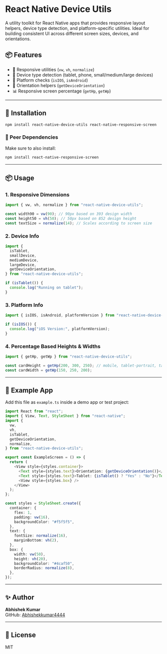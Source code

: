 # React Native Device Utils

A utility toolkit for React Native apps that provides responsive layout helpers, device type detection, and platform-specific utilities. Ideal for building consistent UI across different screen sizes, devices, and orientations.

## 📦 Features

- 📐 Responsive utilities (`vw`, `vh`, `normalize`)
- 📱 Device type detection (tablet, phone, small/medium/large devices)
- 🎯 Platform checks (`isIOS`, `isAndroid`)
- 🔁 Orientation helpers (`getDeviceOrientation`)
- 📊 Responsive screen percentage (`getHp`, `getWp`)

---

## 🚀 Installation

```bash
npm install react-native-device-utils react-native-responsive-screen
```

### 📌 Peer Dependencies

Make sure to also install:

```bash
npm install react-native-responsive-screen
```

---

## 📦 Usage

### 1. Responsive Dimensions

```ts
import { vw, vh, normalize } from "react-native-device-utils";

const width90 = vw(90); // 90px based on 393 design width
const height50 = vh(50); // 50px based on 852 design height
const textSize = normalize(14); // Scales according to screen size
```

### 2. Device Info

```ts
import {
  isTablet,
  smallDevice,
  mediumDevice,
  largeDevice,
  getDeviceOrientation,
} from "react-native-device-utils";

if (isTablet()) {
  console.log("Running on tablet");
}
```

### 3. Platform Info

```ts
import { isIOS, isAndroid, platformVersion } from "react-native-device-utils";

if (isIOS()) {
  console.log("iOS Version:", platformVersion);
}
```

### 4. Percentage Based Heights & Widths

```ts
import { getHp, getWp } from "react-native-device-utils";

const cardHeight = getHp(200, 300, 250); // mobile, tablet-portrait, tablet-landscape
const cardWidth = getWp(150, 250, 200);
```

---

## 🧪 Example App

Add this file as `example.ts` inside a demo app or test project:

```ts
import React from "react";
import { View, Text, StyleSheet } from "react-native";
import {
  vw,
  vh,
  isTablet,
  getDeviceOrientation,
  normalize,
} from "react-native-device-utils";

export const ExampleScreen = () => {
  return (
    <View style={styles.container}>
      <Text style={styles.text}>Orientation: {getDeviceOrientation()}</Text>
      <Text style={styles.text}>Tablet: {isTablet() ? "Yes" : "No"}</Text>
      <View style={styles.box} />
    </View>
  );
};

const styles = StyleSheet.create({
  container: {
    flex: 1,
    padding: vw(16),
    backgroundColor: "#f5f5f5",
  },
  text: {
    fontSize: normalize(16),
    marginBottom: vh(2),
  },
  box: {
    width: vw(50),
    height: vh(20),
    backgroundColor: "#4caf50",
    borderRadius: normalize(8),
  },
});
```

---

## ✨ Author

**Abhishek Kumar**  
GitHub: [Abhishekkumar4444](https://github.com/Abhishekkumar4444)

---

## 📄 License

MIT
